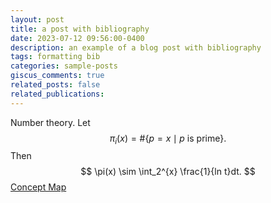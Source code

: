 ```yaml
---
layout: post
title: a post with bibliography
date: 2023-07-12 09:56:00-0400
description: an example of a blog post with bibliography
tags: formatting bib
categories: sample-posts
giscus_comments: true
related_posts: false
related_publications: 
---
```

<!-- This post shows how to add bibliography to simple blog posts. If you would like something more academic, check the [distill style post]({% post_url 2018-12-22-distill %}). -->

Number theory.
    Let 
    $$
    \pi_i(x) = \# \{p = x \mid p \text{ is prime}\}. 
    $$
    Then
    $$
    \pi(x) \sim \int_2^{x} \frac{1}{ln t}dt.
    $$
<a href="../../../assets/pdf/conceptMap.pdf">Concept Map</a>
